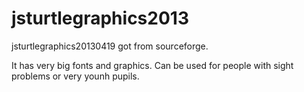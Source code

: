 # jsturtlegraphics2013
jsturtlegraphics20130419 got from sourceforge.

It has very big fonts and graphics. Can be used for people with sight problems or very younh pupils.
